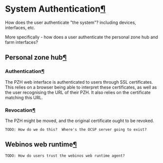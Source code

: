 System Authentication[¶](#System-Authentication)
================================================

How does the user authenticate "the system"? including devices,
interfaces, etc.

More specifically - how does a user authenticate the personal zone hub
and farm interfaces?

Personal zone hub[¶](#Personal-zone-hub)
----------------------------------------

### Authentication[¶](#Authentication)

The PZH web interface is authenticated to users through SSL
certificates. This relies on a browser being able to interpret these
certificates, as well as the user recognising the URL of their PZH. It
also relies on the certificate matching this URL.

### Revocation[¶](#Revocation)

The PZH might be moved, and the original certificate ought to be
revoked.

    TODO: How do we do this?  Where's the OCSP server going to exist?

Webinos web runtime[¶](#Webinos-web-runtime)
--------------------------------------------

    TODO: How do users trust the webinos web runtime agent?
